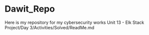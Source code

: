 # Dawit_Repo
Here is my repository for my cybersecurity works
Unit 13 - Elk Stack Project/Day 3/Activities/Solved/ReadMe.md
